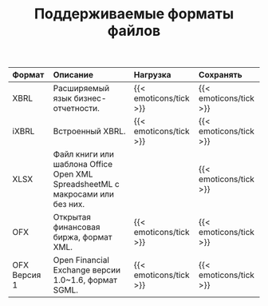 ﻿---
title: Поддерживаемые форматы файлов
keywords: finance,xbrl,ixbrl,xlsx,ofx
type: docs
weight: 20
url: /ru/python-net/supported-file-formats/
description:  Python Finance Библиотека API поддерживает форматы файлов, включая XBRL, iXBRL, XLSX и OFX.
---
|**Формат**|**Описание**|**Нагрузка**|**Сохранять**|
|:- |:- |:- |:- |
|XBRL|Расширяемый язык бизнес-отчетности.|{{< emoticons/tick >}}|{{< emoticons/tick >}}|
|iXBRL|Встроенный XBRL.|{{< emoticons/tick >}}|{{< emoticons/tick >}}|
|XLSX|Файл книги или шаблона Office Open XML SpreadsheetML с макросами или без них.||{{< emoticons/tick >}}|
|OFX|Открытая финансовая биржа, формат XML.|{{< emoticons/tick >}}|{{< emoticons/tick >}}|
|OFX Версия 1|Open Financial Exchange версии 1.0~1.6, формат SGML.|{{< emoticons/tick >}}|{{< emoticons/tick >}}|
